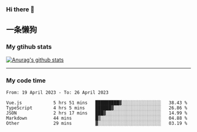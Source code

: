 ### Hi there 👋

## 一条懒狗
<!--
**kiss-me-quickly/kiss-me-quickly** is a ✨ _special_ ✨ repository because its `README.md` (this file) appears on your GitHub profile.

Here are some ideas to get you started:

- 🔭 I’m currently working on ...
- 🌱 I’m currently learning ...
- 👯 I’m looking to collaborate on ...
- 🤔 I’m looking for help with ...
- 💬 Ask me about ...
- 📫 How to reach me: ...
- 😄 Pronouns: ...
- ⚡ Fun fact: ...
-->


### My gtihub stats

[![Anurag's github stats](https://github-readme-stats.vercel.app/api?username=kiss-me-quickly)](https://github.com/anuraghazra/github-readme-stats)

***

### My code time

<!--START_SECTION:waka-->

```text
From: 19 April 2023 - To: 26 April 2023

Vue.js            5 hrs 51 mins   █████████▓░░░░░░░░░░░░░░░   38.43 %
TypeScript        4 hrs 5 mins    ██████▓░░░░░░░░░░░░░░░░░░   26.86 %
JSON              2 hrs 17 mins   ███▓░░░░░░░░░░░░░░░░░░░░░   14.99 %
Markdown          44 mins         █▒░░░░░░░░░░░░░░░░░░░░░░░   04.88 %
Other             29 mins         ▓░░░░░░░░░░░░░░░░░░░░░░░░   03.19 %
```

<!--END_SECTION:waka-->
